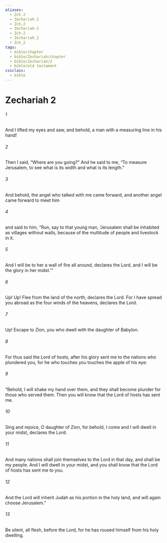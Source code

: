 ```yaml
---
aliases:
  - Zch 2
  - Zechariah.2
  - Zch.2
  - Zechariah-2
  - Zch-2
  - Zechariah_2
  - Zch_2
tags:
  - bible/chapter
  - bible/Zechariah/chapter
  - bible/Zechariah/2
  - bible/old testament
cssclass:
  - bible
---
```


# Zechariah 2

###### 1
And I lifted my eyes and saw, and behold, a man with a measuring line in his hand!
###### 2
Then I said, “Where are you going?” And he said to me, “To measure Jerusalem, to see what is its width and what is its length.”
###### 3
And behold, the angel who talked with me came forward, and another angel came forward to meet him
###### 4
and said to him, “Run, say to that young man, ‘Jerusalem shall be inhabited as villages without walls, because of the multitude of people and livestock in it.
###### 5
And I will be to her a wall of fire all around, declares the Lord, and I will be the glory in her midst.’”
###### 6
Up! Up! Flee from the land of the north, declares the Lord. For I have spread you abroad as the four winds of the heavens, declares the Lord.
###### 7
Up! Escape to Zion, you who dwell with the daughter of Babylon.
###### 8
For thus said the Lord of hosts, after his glory sent me to the nations who plundered you, for he who touches you touches the apple of his eye:
###### 9
“Behold, I will shake my hand over them, and they shall become plunder for those who served them. Then you will know that the Lord of hosts has sent me.
###### 10
Sing and rejoice, O daughter of Zion, for behold, I come and I will dwell in your midst, declares the Lord.
###### 11
And many nations shall join themselves to the Lord in that day, and shall be my people. And I will dwell in your midst, and you shall know that the Lord of hosts has sent me to you.
###### 12
And the Lord will inherit Judah as his portion in the holy land, and will again choose Jerusalem.”
###### 13
Be silent, all flesh, before the Lord, for he has roused himself from his holy dwelling.


